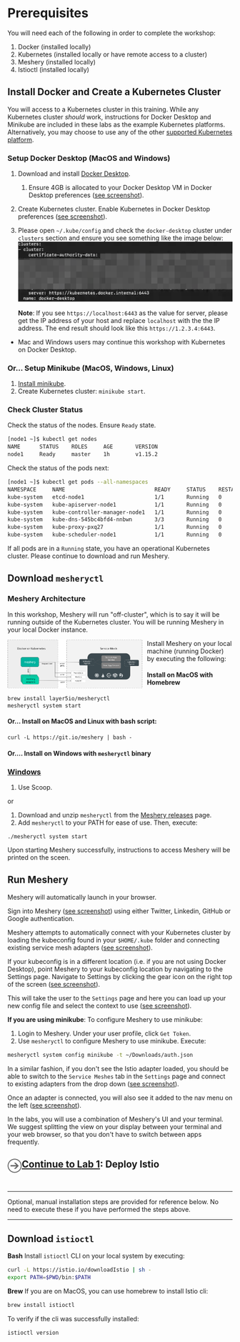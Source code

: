 # Prerequisites

You will need each of the following in order to complete the workshop:

1. Docker (installed locally)
1. Kubernetes (installed locally or have remote access to a cluster)
1. Meshery (installed locally)
1. Istioctl (installed locally)

## Install Docker and Create a Kubernetes Cluster<a name="1"></a>

You will access to a Kubernetes cluster in this training. While any Kubernetes cluster _should_ work, instructions for Docker Desktop and Minikube are included in these labs as the example Kubernetes platforms. Alternatively, you may choose to use any of the other [supported Kubernetes platform](https://github.com/layer5io/meshery#run-meshery).

### Setup Docker Desktop (MacOS and Windows)

1. Download and install [Docker Desktop](https://www.docker.com/products/docker-desktop).
   1. Ensure 4GB is allocated to your Docker Desktop VM in Docker Desktop preferences ([see screenshot](https://raw.githubusercontent.com/layer5io/istio-service-mesh-workshop/master/prereq/img/docker-desktop-memory.png)).
1. Create Kubernetes cluster. Enable Kubernetes in Docker Desktop preferences ([see screenshot](https://raw.githubusercontent.com/layer5io/istio-service-mesh-workshop/master/prereq/img/docker-desktop-kube.png)).
1. Please open `~/.kube/config` and check the `docker-desktop` cluster under `clusters` section and ensure you see something like the image below:
   ![](img/docker-desktop-config.png)

   **Note**: If you see `https://localhost:6443` as the value for server, please get the IP address of your host and replace `localhost` with the the IP address. The end result should look like this `https://1.2.3.4:6443`.

- Mac and Windows users may continue this workshop with Kubernetes on Docker Desktop.

### Or... Setup Minikube (MacOS, Windows, Linux)

1. [Install minikube](https://minikube.sigs.k8s.io).
1. Create Kubernetes cluster: `minikube start`.

### Check Cluster Status

Check the status of the nodes. Ensure `Ready` state.

```sh
[node1 ~]$ kubectl get nodes
NAME      STATUS    ROLES     AGE       VERSION
node1     Ready     master    1h        v1.15.2
```

Check the status of the pods next:

```sh
[node1 ~]$ kubectl get pods --all-namespaces
NAMESPACE     NAME                            READY     STATUS    RESTARTS   AGE
kube-system   etcd-node1                      1/1       Running   0          1h
kube-system   kube-apiserver-node1            1/1       Running   0          1h
kube-system   kube-controller-manager-node1   1/1       Running   0          1h
kube-system   kube-dns-545bc4bfd4-nnbwn       3/3       Running   0          1h
kube-system   kube-proxy-pxq27                1/1       Running   0          1h
kube-system   kube-scheduler-node1            1/1       Running   0          1h
```

If all pods are in a `Running` state, you have an operational Kubernetes cluster. Please continue to download and run Meshery.

## Download `mesheryctl`<a name="3"></a>

### Meshery Architecture
In this workshop, Meshery will run "off-cluster", which is to say it will be running outside of the Kubernetes cluster. You will be running Meshery in your local Docker instance. 

<img src="img/meshery-architecture.svg" alt="Meshery Architecture" style="float: left; margin-right: 10px;" width="60%" />

 Install Meshery on your local machine (running Docker) by executing the following:

#### Install on MacOS with Homebrew

```
brew install layer5io/mesheryctl
mesheryctl system start
```

#### Or... Install on MacOS and Linux with bash script:

```
curl -L https://git.io/meshery | bash -
```

#### Or.... Install on Windows with `mesheryctl` binary

### [Windows](https://meshery.layer5.io/docs/installation#windows)

1. Use Scoop.

or

1. Download and unzip `mesheryctl` from the [Meshery releases](https://github.com/layer5io/meshery/releases/latest) page.
1. Add `mesheryctl` to your PATH for ease of use. Then, execute:

```
./mesheryctl system start
```

Upon starting Meshery successfully, instructions to access Meshery will be printed on the sceen.

## Run Meshery

Meshery will automatically launch in your browser.

Sign into Meshery ([see screenshot](/master/prereq/img/sign-into-meshery.png)) using either Twitter, Linkedin, GitHub or Google authentication.

Meshery attempts to automatically connect with your Kubernetes cluster by loading the kubeconfig found in your `$HOME/.kube` folder and connecting existing service mesh adapters ([see screenshot](../master/prereq/img/meshery_landing_page.png)).

If your kubeconfig is in a different location (i.e. if you are not using Docker Desktop), point Meshery to your kubeconfig location by navigating to the Settings page. Navigate to Settings by clicking the gear icon on the right top of the screen ([see screenshot](https://raw.githubusercontent.com/layer5io/advanced-istio-service-mesh-workshop/master/prereq/img/meshery_landing_page_settings_icon.png)).

This will take the user to the `Settings` page and here you can load up your new config file and select the context to use ([see screenshot](https://raw.githubusercontent.com/layer5io/advanced-istio-service-mesh-workshop/feature/blend-in-meshery/prereq/img/meshery_settings_page.png)).

**If you are using minikube**:
To configure Meshery to use minikube:

1. Login to Meshery. Under your user profile, click `Get Token`.
1. Use `mesheryctl` to configure Meshery to use minikube. Execute:

```sh
mesheryctl system config minikube -t ~/Downloads/auth.json
```

In a similar fashion, if you don't see the Istio adapter loaded, you should be able to switch to the `Service Meshes` tab in the `Settings` page and connect to existing adapters from the drop down ([see screenshot](https://raw.githubusercontent.com/layer5io/advanced-istio-service-mesh-workshop/master/prereq/img/meshery_settings_page-service-meshes.png)).

Once an adapter is connected, you will also see it added to the nav menu on the left ([see screenshot](https://raw.githubusercontent.com/layer5io/advanced-istio-service-mesh-workshop/master/prereq/img/meshery_settings_page-service_meshes_with_menu.png)).

In the labs, you will use a combination of Meshery's UI and your terminal. We suggest splitting the view on your display between your terminal and your web browser, so that you don't have to switch between apps frequently.

<h2>
  <a href="../lab-1/README.md">
  <img src="../img/go.svg" width="32" height="32" align="left" />
  Continue to Lab 1</a>: Deploy Istio
</h2>

<br />
<hr />

Optional, manual installation steps are provided for reference below. No need to execute these if you have performed the steps above.

<hr />

## Download `istioctl`<a name="4"></a>

**Bash**
Install `istioctl` CLI on your local system by executing:

```sh
curl -L https://istio.io/downloadIstio | sh -
export PATH=$PWD/bin:$PATH
```

**Brew**
If you are on MacOS, you can use homebrew to install Istio cli:

```sh
brew install istioctl
```

To verify if the cli was successfully installed:

```sh
istioctl version
```
